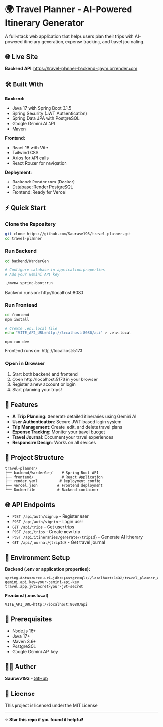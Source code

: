 # 🌍 Travel Planner - AI-Powered Itinerary Generator

A full-stack web application that helps users plan their trips with AI-powered itinerary generation, expense tracking, and travel journaling.

## 🌐 Live Site

**Backend API**: https://travel-planner-backend-qaym.onrender.com

## 🛠️ Built With

**Backend:**
- Java 17 with Spring Boot 3.1.5
- Spring Security (JWT Authentication)
- Spring Data JPA with PostgreSQL
- Google Gemini AI API
- Maven

**Frontend:**
- React 18 with Vite
- Tailwind CSS
- Axios for API calls
- React Router for navigation

**Deployment:**
- Backend: Render.com (Docker)
- Database: Render PostgreSQL
- Frontend: Ready for Vercel

## ⚡ Quick Start

### Clone the Repository
```bash
git clone https://github.com/Sauravv193/travel-planner.git
cd travel-planner
```

### Run Backend
```bash
cd backend/WarderGen

# Configure database in application.properties
# Add your Gemini API key

./mvnw spring-boot:run
```
Backend runs on: http://localhost:8080

### Run Frontend
```bash
cd frontend
npm install

# Create .env.local file
echo "VITE_API_URL=http://localhost:8080/api" > .env.local

npm run dev
```
Frontend runs on: http://localhost:5173

### Open in Browser
1. Start both backend and frontend
2. Open http://localhost:5173 in your browser
3. Register a new account or login
4. Start planning your trips!

## 🚀 Features

- **AI Trip Planning**: Generate detailed itineraries using Gemini AI
- **User Authentication**: Secure JWT-based login system
- **Trip Management**: Create, edit, and delete travel plans
- **Expense Tracking**: Monitor your travel budget
- **Travel Journal**: Document your travel experiences
- **Responsive Design**: Works on all devices

## 📁 Project Structure

```
travel-planner/
├── backend/WarderGen/    # Spring Boot API
├── frontend/             # React Application
├── render.yaml          # Deployment config
├── vercel.json         # Frontend deployment
└── Dockerfile          # Backend container
```

## 🌐 API Endpoints

- `POST /api/auth/signup` - Register user
- `POST /api/auth/signin` - Login user
- `GET /api/trips` - Get user trips
- `POST /api/trips` - Create new trip
- `POST /api/itineraries/generate/{tripId}` - Generate AI itinerary
- `GET /api/journal/{tripId}` - Get travel journal

## 🔧 Environment Setup

**Backend (.env or application.properties):**
```properties
spring.datasource.url=jdbc:postgresql://localhost:5432/travel_planner_db
gemini.api.key=your-gemini-api-key
travel.app.jwtSecret=your-jwt-secret
```

**Frontend (.env.local):**
```env
VITE_API_URL=http://localhost:8080/api
```

## 🎯 Prerequisites

- Node.js 16+
- Java 17+
- Maven 3.6+
- PostgreSQL
- Google Gemini API key

## 👨‍💻 Author

**Sauravv193** - [GitHub](https://github.com/Sauravv193)

## 📄 License

This project is licensed under the MIT License.

---

⭐ **Star this repo if you found it helpful!**
 
